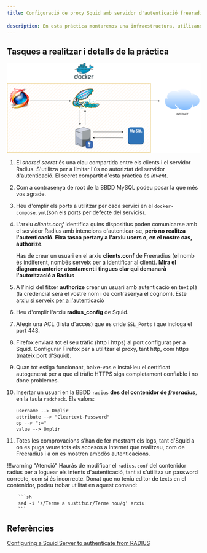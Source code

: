 ```yaml
---
title: Configuració de proxy Squid amb servidor d'autenticació freeradius en Docker

description: En esta práctica montaremos una infraestructura, utilizando contenedores Docker, donde un navegador Firefox utilizará un proxy Squid para accedder a Internet, tanto http como https. Además se utilizará Freeradius como servidor de autenticación.
---
```


## Tasques a realitzar i detalls de la práctica

![](./img/squid_radius.png)


1. El *shared secret* és una clau compartida entre els clients i el servidor Radius. S'utilitza per a limitar l'ús no autoriztat del servidor d'autenticació. El secret compartit d'esta pràctica és *invent*.
2. Com a contrasenya de root de la BBDD MySQL podeu posar la que més vos agrade.
3. Heu d'omplir els ports a utilitzar per cada servici en el `docker-compose.yml`(son els ports per defecte del servicis).
4. L'arxiu *clients.conf* identifica quins dispositius poden comunicarse amb el servidor Radius amb intencions d'autenticar-se, **però no realitza l'autenticació. Eixa tasca pertany a l'arxiu users o, en el nostre cas, authorize**. 
   
    Has de crear un usuari en el arxiu **clients.conf** de Freeradius (el nomb és indiferent, nombés serveix per a identificar al client). **Mira el diagrama anterior atentament i tingues clar qui demanarà l'autorització a Radius**

5. A l'inici del fitxer **authorize** crear un usuari amb autenticació en text plà (la credencial serà el vostre nom i de contrasenya el cognom). Este arxiu <u>sí serveix per a l'autenticació</u>
6. Heu d'omplir l'arxiu **radius_config** de Squid.
7. Afegir una ACL (llista d'accés) que es cride `SSL_Ports` i que incloga el port 443.
8. Firefox enviarà tot el seu tràfic (http i https) al port configurat per a Squid. Configurar Firefox per a utilitzar el proxy, tant http, com https (mateix port d'Squid).
9.  Quan tot estiga funcionant, baixe-vos e instal·leu el certificat autogenerat per a que el tràfic HTTPS siga completament confiable i no done problemes.
10. Insertar un usuari en la BBDD `radius` **des del contenidor de *freeradius***, en la taula `radcheck`. Els valors:
    
        username --> Omplir
        attribute --> "Cleartext-Password"
        op --> ":="
        value --> Omplir

11. Totes les comprovacions s'han de fer mostrant els logs, tant d'Squid a on es puga veure tots els accesos a Internet que realitzeu, com de Freeradius i a on es mostren ambdòs autenticacions.

!!!warning "Atenció"
        Haurás de modificar el `radius.conf` del contenidor radius per a loguear els intents d'autenticació, tant si s'utilitza un password correcte, com si és incorrecte.
        Donat que no teniu editor de texts en el contenidor, podeu trobar utilitat en aquest comand:

        ```sh
        sed -i 's/Terme a sustituir/Terme nou/g' arxiu
        ```


## Referències

[ Configuring a Squid Server to authenticate from RADIUS](https://wiki.squid-cache.org/ConfigExamples/Authenticate/Radius#create-radius-configuration-file)